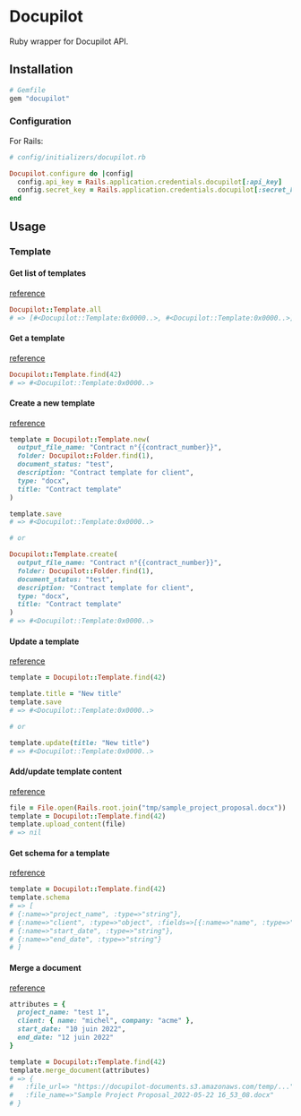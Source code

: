 # Docupilot

Ruby wrapper for Docupilot API.

## Installation

```ruby
# Gemfile
gem "docupilot"
```

### Configuration

For Rails:

```ruby
# config/initializers/docupilot.rb

Docupilot.configure do |config|
  config.api_key = Rails.application.credentials.docupilot[:api_key]
  config.secret_key = Rails.application.credentials.docupilot[:secret_key]
end
```


## Usage

### Template

#### Get list of templates

[reference](https://help.docupilot.app/developers/templates-api#get-list-of-templates)

```ruby
Docupilot::Template.all
# => [#<Docupilot::Template:0x0000..>, #<Docupilot::Template:0x0000..>]
```

#### Get a template

[reference](https://help.docupilot.app/developers/templates-api#get-a-template)


```ruby
Docupilot::Template.find(42)
# => #<Docupilot::Template:0x0000..>
```

#### Create a new template

[reference](https://help.docupilot.app/developers/templates-api#create-a-new-template)


```ruby
template = Docupilot::Template.new(
  output_file_name: "Contract n°{{contract_number}}",
  folder: Docupilot::Folder.find(1),
  document_status: "test",
  description: "Contract template for client",
  type: "docx",
  title: "Contract template"
)

template.save
# => #<Docupilot::Template:0x0000..>

# or

Docupilot::Template.create(
  output_file_name: "Contract n°{{contract_number}}",
  folder: Docupilot::Folder.find(1),
  document_status: "test",
  description: "Contract template for client",
  type: "docx",
  title: "Contract template"
)
# => #<Docupilot::Template:0x0000..>
```

#### Update a template

[reference](https://help.docupilot.app/developers/templates-api#update-a-template)


```ruby
template = Docupilot::Template.find(42)

template.title = "New title"
template.save
# => #<Docupilot::Template:0x0000..>

# or

template.update(title: "New title")
# => #<Docupilot::Template:0x0000..>
```

#### Add/update template content

[reference](https://help.docupilot.app/developers/templates-api#add-update-template-content)

```ruby
file = File.open(Rails.root.join("tmp/sample_project_proposal.docx"))
template = Docupilot::Template.find(42)
template.upload_content(file)
# => nil
```

#### Get schema for a template

[reference](https://help.docupilot.app/developers/templates-api#get-schema-for-a-template)

```ruby
template = Docupilot::Template.find(42)
template.schema
# => [
# {:name=>"project_name", :type=>"string"},
# {:name=>"client", :type=>"object", :fields=>[{:name=>"name", :type=>"string"}, {:name=>"company", :type=>"string"}]},
# {:name=>"start_date", :type=>"string"},
# {:name=>"end_date", :type=>"string"}
# ]
```

#### Merge a document

[reference](https://help.docupilot.app/developers/templates-api#merge-a-document)

```ruby
attributes = {
  project_name: "test 1",
  client: { name: "michel", company: "acme" },
  start_date: "10 juin 2022",
  end_date: "12 juin 2022"
}

template = Docupilot::Template.find(42)
template.merge_document(attributes)
# => {
#   :file_url=> "https://docupilot-documents.s3.amazonaws.com/temp/...",
#   :file_name=>"Sample Project Proposal_2022-05-22 16_53_08.docx"
# }
```

